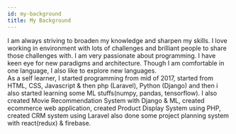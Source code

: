 ```yaml
---
id: my-background
title: My Background
---
```


I am always striving to  broaden my knowledge and sharpen my skills. I love working in environment with lots of challenges and brilliant people to share those challenges with. I am very passionate about programming. I have keen eye for new paradigms and architecture. Though I am comfortable in one language, I also like to explore new languages. 
<br/>
As a self learner, I started programming from mid of 2017, started from HTML, CSS, Javascript & then php (Laravel), Python (Django) and then i also started learning some ML stuffs(numpy, pandas, tensorflow). I also created Movie Recommendation System with Django & ML, created ecommerce web application, created Product Display System using PHP, created CRM system using Laravel also done some project planning system with react(redux) & firebase.
